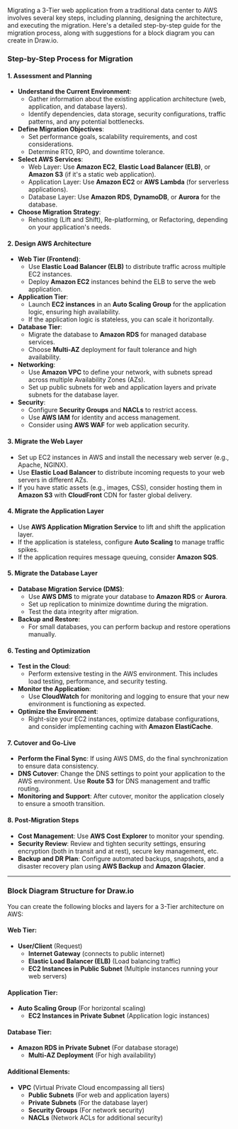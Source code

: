 Migrating a 3-Tier web application from a traditional data center to AWS involves several key steps, including planning, designing the architecture, and executing the migration. Here's a detailed step-by-step guide for the migration process, along with suggestions for a block diagram you can create in Draw.io.

### Step-by-Step Process for Migration

#### 1. **Assessment and Planning**
   - **Understand the Current Environment**:
     - Gather information about the existing application architecture (web, application, and database layers).
     - Identify dependencies, data storage, security configurations, traffic patterns, and any potential bottlenecks.
   - **Define Migration Objectives**:
     - Set performance goals, scalability requirements, and cost considerations.
     - Determine RTO, RPO, and downtime tolerance.
   - **Select AWS Services**:
     - Web Layer: Use **Amazon EC2**, **Elastic Load Balancer (ELB)**, or **Amazon S3** (if it's a static web application).
     - Application Layer: Use **Amazon EC2** or **AWS Lambda** (for serverless applications).
     - Database Layer: Use **Amazon RDS**, **DynamoDB**, or **Aurora** for the database.
   - **Choose Migration Strategy**:
     - Rehosting (Lift and Shift), Re-platforming, or Refactoring, depending on your application's needs.

#### 2. **Design AWS Architecture**
   - **Web Tier (Frontend)**:
     - Use **Elastic Load Balancer (ELB)** to distribute traffic across multiple EC2 instances.
     - Deploy **Amazon EC2** instances behind the ELB to serve the web application.
   - **Application Tier**:
     - Launch **EC2 instances** in an **Auto Scaling Group** for the application logic, ensuring high availability.
     - If the application logic is stateless, you can scale it horizontally.
   - **Database Tier**:
     - Migrate the database to **Amazon RDS** for managed database services.
     - Choose **Multi-AZ** deployment for fault tolerance and high availability.
   - **Networking**:
     - Use **Amazon VPC** to define your network, with subnets spread across multiple Availability Zones (AZs).
     - Set up public subnets for web and application layers and private subnets for the database layer.
   - **Security**:
     - Configure **Security Groups** and **NACLs** to restrict access.
     - Use **AWS IAM** for identity and access management.
     - Consider using **AWS WAF** for web application security.
  
#### 3. **Migrate the Web Layer**
   - Set up EC2 instances in AWS and install the necessary web server (e.g., Apache, NGINX).
   - Use **Elastic Load Balancer** to distribute incoming requests to your web servers in different AZs.
   - If you have static assets (e.g., images, CSS), consider hosting them in **Amazon S3** with **CloudFront** CDN for faster global delivery.

#### 4. **Migrate the Application Layer**
   - Use **AWS Application Migration Service** to lift and shift the application layer.
   - If the application is stateless, configure **Auto Scaling** to manage traffic spikes.
   - If the application requires message queuing, consider **Amazon SQS**.

#### 5. **Migrate the Database Layer**
   - **Database Migration Service (DMS)**:
     - Use **AWS DMS** to migrate your database to **Amazon RDS** or **Aurora**.
     - Set up replication to minimize downtime during the migration.
     - Test the data integrity after migration.
   - **Backup and Restore**:
     - For small databases, you can perform backup and restore operations manually.

#### 6. **Testing and Optimization**
   - **Test in the Cloud**:
     - Perform extensive testing in the AWS environment. This includes load testing, performance, and security testing.
   - **Monitor the Application**:
     - Use **CloudWatch** for monitoring and logging to ensure that your new environment is functioning as expected.
   - **Optimize the Environment**:
     - Right-size your EC2 instances, optimize database configurations, and consider implementing caching with **Amazon ElastiCache**.

#### 7. **Cutover and Go-Live**
   - **Perform the Final Sync**: If using AWS DMS, do the final synchronization to ensure data consistency.
   - **DNS Cutover**: Change the DNS settings to point your application to the AWS environment. Use **Route 53** for DNS management and traffic routing.
   - **Monitoring and Support**: After cutover, monitor the application closely to ensure a smooth transition.

#### 8. **Post-Migration Steps**
   - **Cost Management**: Use **AWS Cost Explorer** to monitor your spending.
   - **Security Review**: Review and tighten security settings, ensuring encryption (both in transit and at rest), secure key management, etc.
   - **Backup and DR Plan**: Configure automated backups, snapshots, and a disaster recovery plan using **AWS Backup** and **Amazon Glacier**.

---

### **Block Diagram Structure for Draw.io**

You can create the following blocks and layers for a 3-Tier architecture on AWS:

#### Web Tier:
- **User/Client** (Request)
  - **Internet Gateway** (connects to public internet)
  - **Elastic Load Balancer (ELB)** (Load balancing traffic)
  - **EC2 Instances in Public Subnet** (Multiple instances running your web servers)

#### Application Tier:
- **Auto Scaling Group** (For horizontal scaling)
  - **EC2 Instances in Private Subnet** (Application logic instances)

#### Database Tier:
- **Amazon RDS in Private Subnet** (For database storage)
  - **Multi-AZ Deployment** (For high availability)

#### Additional Elements:
- **VPC** (Virtual Private Cloud encompassing all tiers)
  - **Public Subnets** (For web and application layers)
  - **Private Subnets** (For the database layer)
  - **Security Groups** (For network security)
  - **NACLs** (Network ACLs for additional security)

